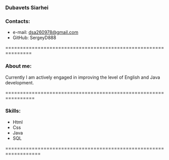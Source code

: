 ### Dubavets Siarhei

### Contacts:

* e-mail: dsa260978@gmail.com
* GitHub: SergeyD888

===============================================================

### About me:

Currently I am actively engaged in improving the level of English 
and Java development. 

================================================================

### Skills:

* Html
* Css
* Java
* SQL

==================================================================
